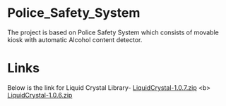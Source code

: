 # Police_Safety_System
The project is based on Police Safety System which consists of movable kiosk with automatic Alcohol content detector.
# Links
Below is the link for Liquid Crystal Library-
[LiquidCrystal-1.0.7.zip](https://github.com/NikithYD/Police_Safety_System/files/5034557/LiquidCrystal-1.0.7.zip) <b\>
[LiquidCrystal-1.0.6.zip](https://github.com/NikithYD/Police_Safety_System/files/5034659/LiquidCrystal-1.0.6.zip)


